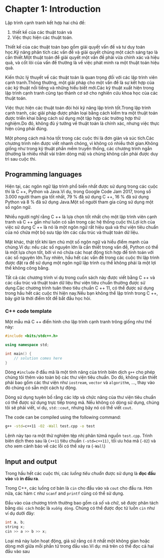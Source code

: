 # Chapter 1: Introduction

Lập trình cạnh tranh kết hợp hai chủ đề:

1. thiết kế của các thuật toán và
2. Việc thực hiện các thuật toán.

Thiết kế của các thuật toán bao gồm giải quyết vấn đề và tư duy toán học.Kỹ năng phân tích các vấn đề và giải quyết chúng một cách sáng tạo là cần thiết.Một thuật toán để giải quyết một vấn đề phải vừa chính xác và hiệu quả, và cốt lõi của vấn đề thường là về việc phát minh ra một thuật toán hiệu quả.

Kiến thức lý thuyết về các thuật toán là quan trọng đối với các lập trình viên cạnh tranh.Thông thường, một giải pháp cho một vấn đề là sự kết hợp của các kỹ thuật nổi tiếng và những hiểu biết mới.Các kỹ thuật xuất hiện trong lập trình cạnh tranh cũng tạo thành cơ sở cho nghiên cứu khoa học của các thuật toán.

Việc thực hiện các thuật toán đòi hỏi kỹ năng lập trình tốt.Trong lập trình cạnh tranh, các giải pháp được phân loại bằng cách kiểm tra một thuật toán được triển khai bằng cách sử dụng một tập hợp các trường hợp thử nghiệm.Do đó, không đủ ý tưởng về thuật toán là chính xác, nhưng việc thực hiện cũng phải đúng.

Một phong cách mã hóa tốt trong các cuộc thi là đơn giản và súc tích.Các chương trình nên được viết nhanh chóng, vì không có nhiều thời gian.Không giống như trong kỹ thuật phần mềm truyền thống, các chương trình ngắn (thường là nhiều nhất vài trăm dòng mã) và chúng không cần phải được duy trì sau cuộc thi.

## Programming languages

Hiện tại, các ngôn ngữ lập trình phổ biến nhất được sử dụng trong các cuộc thi là C ++, Python và Java.Ví dụ, trong Google Code Jam 2017, trong số 3.000 người tham gia tốt nhất, 79 % đã sử dụng C ++, 16 % đã sử dụng Python và 8 % đã sử dụng Java.Một số người tham gia cũng sử dụng một số ngôn ngữ.

Nhiều người nghĩ rằng C ++ là lựa chọn tốt nhất cho một lập trình viên cạnh tranh và C ++ gần như luôn có sẵn trong các hệ thống cuộc thi.Lợi ích của việc sử dụng C ++ là nó là một ngôn ngữ rất hiệu quả và thư viện tiêu chuẩn của nó chứa một bộ sưu tập lớn các cấu trúc và thuật toán dữ liệu.

Mặt khác, thật tốt khi làm chủ một số ngôn ngữ và hiểu điểm mạnh của chúng.Ví dụ: nếu các số nguyên lớn là cần thiết trong vấn đề, Python có thể là một lựa chọn tốt, bởi vì nó chứa các hoạt động tích hợp để tính toán với các số nguyên lớn.Tuy nhiên, hầu hết các vấn đề trong các cuộc thi lập trình được đặt ra để sử dụng một ngôn ngữ lập trình cụ thể không phải là một lợi thế không công bằng.

Tất cả các chương trình ví dụ trong cuốn sách này được viết bằng C ++ và các cấu trúc và thuật toán dữ liệu thư viện tiêu chuẩn thường được sử dụng.Các chương trình tuân theo tiêu chuẩn C ++ 11, có thể được sử dụng trong hầu hết các cuộc thi hiện nay.Nếu bạn không thể lập trình trong C ++, bây giờ là thời điểm tốt để bắt đầu học hỏi.

### C++ code template

Một mẫu mã C ++ điển hình cho lập trình cạnh tranh trông giống như thế này:

```c++
#include <bits/stdc++.h>

using namespace std;

int main() {
    // solution comes here
}
```

Dòng `#include` ở đầu mã là một tính năng của trình biên dịch `g++` cho phép chúng tôi thêm vào toàn bộ các thư viện tiêu chuẩn. Do đó, không cần thiết phải bao gồm các thư viện như `iostream`, `vector` và `algorithm`, ..., thay vào đó chúng có sẵn một cách tự động.

Dòng sử dụng tuyên bố rằng các lớp và chức năng của thư viện tiêu chuẩn có thể được sử dụng trực tiếp trong mã. Nếu không có dòng sử dụng, chúng tôi sẽ phải viết, ví dụ, `std::cout`, nhưng bây nó có thể viết `cout`.

The code can be compiled using the following command:

```bash
g++ -std=c++11 -O2 -Wall test.cpp -o test
```

Lệnh này tạo ra một thử nghiệm tệp nhị phân từmã nguồn `test.cpp`. Trình biên dịch theo sau là `C++11` tiêu chuẩn `(-std=c++11)`, tối ưu hóa mã (`-O2`) và cho xem cảnh báo về các lỗi có thể xảy ra (`-Wall`)

## Input and output

Trong hầu hết các cuộc thi, các _luồng tiêu chuẩn_ được sử dụng là __đọc đầu vào__ và __in đầu ra__.

Trong C++, các luồng cơ bản là `cin` cho đầu vào và `cout` cho đầu ra. Hơn nữa, các hàm `C` như `scanf` and `printf` cũng có thể sử dụng.

Đầu vào của chương trình thường bao gồm cả _số_ và _chữ_, sẽ được phân tách bằng `dấu cách` hoặc là `xuống dòng`. Chúng có thể được đọc từ luồn `cin` như ví dụ dưới đây:

```cpp
int a, b;
string x;
cin >> a >> b >> x;
```

Loại mã này luôn hoạt động, giả sử rằng có ít nhất một không gian hoặc dòng mới giữa mỗi phần tử trong đầu vào.Ví dụ: mã trên có thể đọc cả hai đầu vào sau